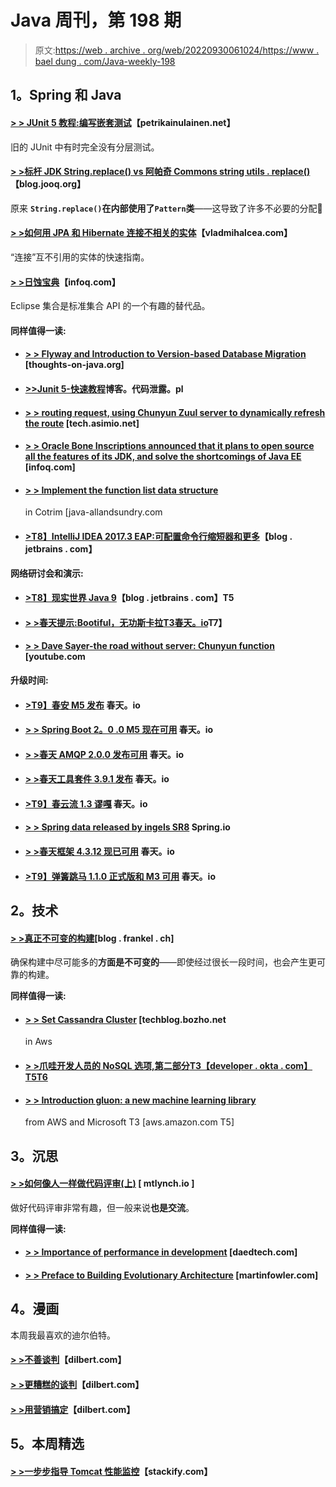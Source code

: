 # Java 周刊，第 198 期

> 原文:[https://web . archive . org/web/20220930061024/https://www . bael dung . com/Java-weekly-198](https://web.archive.org/web/20220930061024/https://www.baeldung.com/java-weekly-198)

## **1。Spring 和 Java**

#### [**> > JUnit 5 教程:编写嵌套测试**](https://web.archive.org/web/20220524005626/https://www.petrikainulainen.net/programming/testing/junit-5-tutorial-writing-nested-tests/)【petrikainulainen.net】

旧的 JUnit 中有时完全没有分层测试。

#### [**> >标杆 JDK String.replace() vs 阿帕奇 Commons string utils . replace()**](https://web.archive.org/web/20220524005626/https://blog.jooq.org/2017/10/11/benchmarking-jdk-string-replace-vs-apache-commons-stringutils-replace/)【blog.jooq.org】

原来 **`String.replace()`在内部使用了`Pattern`类**——这导致了许多不必要的分配🙂

#### [**> >如何用 JPA 和 Hibernate 连接不相关的实体**](https://web.archive.org/web/20220524005626/https://vladmihalcea.com/2017/10/10/how-to-join-unrelated-entities-with-jpa-and-hibernate/)【vladmihalcea.com】

“连接”互不引用的实体的快速指南。

#### [**> >日蚀宝典**](https://web.archive.org/web/20220524005626/https://www.infoq.com/articles/eclipse-collections)【infoq.com】

Eclipse 集合是标准集合 API 的一个有趣的替代品。

#### **同样值得一读:**

*   #### [**> > Flyway and Introduction to Version-based Database Migration**](https://web.archive.org/web/20220524005626/https://www.thoughts-on-java.org/flyway-getting-started/) [thoughts-on-java.org]

*   #### [**>>Junit 5-快速教程**](https://web.archive.org/web/20220524005626/http://blog.codeleak.pl/2017/10/junit-5-basics.html)博客。代码泄露。pl

*   #### [> > routing request, using Chunyun Zuul server to dynamically refresh the route](https://web.archive.org/web/20220524005626/http://tech.asimio.net/2017/10/10/Routing-requests-and-dynamically-refreshing-routes-using-Spring-Cloud-Zuul-Server.html) [tech.asimio.net]

*   #### [**> > Oracle Bone Inscriptions announced that it plans to open source all the features of its JDK, and solve the shortcomings of Java EE**](https://web.archive.org/web/20220524005626/https://www.infoq.com/news/2017/10/javaone-opening) [infoq.com]

*   #### [> > Implement the function list data structure](https://web.archive.org/web/20220524005626/http://www.java-allandsundry.com/2017/10/kata-implementing-functional-list-data.html)

    in Cotrim [java-allandsundry.com
*   #### [**>T8】IntelliJ IDEA 2017.3 EAP:可配置命令行缩短器和更多**](https://web.archive.org/web/20220524005626/https://blog.jetbrains.com/idea/2017/10/intellij-idea-2017-3-eap-configurable-command-line-shortener-and-more/)【blog . jetbrains . com】

**网络研讨会和演示:**

*   #### **[>T8】现实世界 Java 9](https://web.archive.org/web/20220524005626/https://blog.jetbrains.com/idea/2017/10/real-world-java-9/)**【blog . jetbrains . com】T5

*   #### [**> >春天提示:Bootiful，无功斯卡拉**T3春天。io](https://web.archive.org/web/20220524005626/https://spring.io/blog/2017/10/11/spring-tips-bootiful-reactive-scala)T7】

*   #### [**> > Dave Sayer-the road without server: Chunyun function**](https://web.archive.org/web/20220524005626/https://www.youtube.com/watch?v=I2Yu3YoC-mw) [youtube.com

**升级时间:**

*   #### [**>T9】春安 M5 发布**](https://web.archive.org/web/20220524005626/https://spring.io/blog/2017/10/10/spring-security-5-0-0-m5-released) 春天。io

*   #### [**> > Spring Boot 2。0 .0 M5 现在可用**](https://web.archive.org/web/20220524005626/https://spring.io/blog/2017/10/12/spring-boot-2-0-0-m5-available-now) 春天。io

*   #### [**> >春天 AMQP 2.0.0 发布可用**](https://web.archive.org/web/20220524005626/https://spring.io/blog/2017/10/05/spring-amqp-2-0-0-release-available) 春天。io

*   #### [**> >春天工具套件 3.9.1 发布**](https://web.archive.org/web/20220524005626/https://spring.io/blog/2017/10/12/spring-tool-suite-3-9-1-released) 春天。io

*   #### [**>T9】春云流 1.3 谬嘎**](https://web.archive.org/web/20220524005626/https://spring.io/blog/2017/10/06/spring-cloud-stream-1-3-goes-ga) 春天。io

*   #### [**> > Spring data released by ingels SR8**](https://web.archive.org/web/20220524005626/https://spring.io/blog/2017/10/11/spring-data-ingalls-sr8-released) Spring.io

*   #### [**> >春天框架 4.3.12 现已可用**](https://web.archive.org/web/20220524005626/https://spring.io/blog/2017/10/10/spring-framework-4-3-12-available-now) 春天。io

*   #### **[>T9】弹簧跳马 1.1.0 正式版和 M3 可用](https://web.archive.org/web/20220524005626/https://spring.io/blog/2017/10/06/spring-vault-1-1-0-ga-and-2-0-0-m3-available)** 春天。io

## **2。技术**

#### [**> >真正不可变的构建**](https://web.archive.org/web/20220524005626/https://blog.frankel.ch/truly-immutable-builds/#gsc.tab=0)[blog . frankel . ch]

确保构建中尽可能多的**方面是不可变的**——即使经过很长一段时间，也会产生更可靠的构建。

**同样值得一读:**

*   #### [**> > Set Cassandra Cluster**](https://web.archive.org/web/20220524005626/https://techblog.bozho.net/setting-cassandra-cluster-aws/) [techblog.bozho.net

    in Aws
*   #### [**> >爪哇开发人员的 NoSQL 选项,第二部分**T3【developer . okta . com】T5T6](https://web.archive.org/web/20220524005626/https://developer.okta.com/blog/2017/10/10/nosql-options-for-java-developers-part-ii)

*   #### **[> > Introduction gluon: a new machine learning library](https://web.archive.org/web/20220524005626/https://aws.amazon.com/blogs/aws/introducing-gluon-a-new-library-for-machine-learning-from-aws-and-microsoft/)**

    from AWS and Microsoft T3 [aws.amazon.com T5]

## **3。沉思**

#### **[> >如何像人一样做代码评审(上)](https://web.archive.org/web/20220524005626/https://mtlynch.io/human-code-reviews-1/)** [ mtlynch.io ]

做好代码评审非常有趣，但一般来说**也是交流**。

**同样值得一读:**

*   #### [**> > Importance of performance in development**](https://web.archive.org/web/20220524005626/https://www.daedtech.com/importance-performance-development-side/) [daedtech.com]

*   #### [**> > Preface to Building Evolutionary Architecture**](https://web.archive.org/web/20220524005626/https://martinfowler.com/articles/evo-arch-forward.html) [martinfowler.com]

## **4。漫画**

本周我最喜欢的迪尔伯特。

#### **[> >不善谈判](https://web.archive.org/web/20220524005626/http://dilbert.com/strip/2017-10-12)**【dilbert.com】

#### **[> >更糟糕的谈判](https://web.archive.org/web/20220524005626/http://dilbert.com/strip/2017-10-10)**【dilbert.com】

#### **[> >用营销搞定](https://web.archive.org/web/20220524005626/http://dilbert.com/strip/2017-10-07)**【dilbert.com】

## **5。本周精选**

#### **[> >一步步指导 Tomcat 性能监控](https://web.archive.org/web/20220524005626/https://stackify.com/tomcat-performance-monitoring/)**【stackify.com】